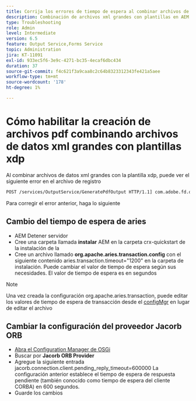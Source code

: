 ```yaml
---
title: Corrija los errores de tiempo de espera al combinar archivos de datos xml grandes con la plantilla xdp
description: Combinación de archivos xml grandes con plantillas en AEM Forms
type: Troubleshooting
role: Admin
level: Intermediate
version: 6.5
feature: Output Service,Forms Service
topic: Administration
jira: KT-11091
exl-id: 933ec5f6-3e9c-4271-bc35-4ecaf6dbc434
duration: 37
source-git-commit: f4c621f3a9caa8c2c64b8323312343fe421a5aee
workflow-type: tm+mt
source-wordcount: '178'
ht-degree: 1%

---
```


# Cómo habilitar la creación de archivos pdf combinando archivos de datos xml grandes con plantillas xdp

Al combinar archivos de datos xml grandes con la plantilla xdp, puede ver el siguiente error en el archivo de registro

```txt
POST /services/OutputService/GeneratePdfOutput HTTP/1.1] com.adobe.fd.output.internal.exception.OutputServiceException AEM_OUT_001_003:Unexpected Exception: client timeout reached org.omg.CORBA.TIMEOUT: client timeout reached
```

Para corregir el error anterior, haga lo siguiente

## Cambio del tiempo de espera de aries

* AEM Detener servidor
* Cree una carpeta llamada **instalar** AEM en la carpeta crx-quickstart de la instalación de la
* Cree un archivo llamado **org.apache.aries.transaction.config** con el siguiente contenido aries.transaction.timeout=&quot;1200&quot; en la carpeta de instalación. Puede cambiar el valor de tiempo de espera según sus necesidades. El valor de tiempo de espera es en segundos

>[!NOTE]
> Una vez creada la configuración org.apache.aries.transaction, puede editar los valores de tiempo de espera de transacción desde el [configMgr](http://localhost:4502/system/console/configMgr) en lugar de editar el archivo


## Cambiar la configuración del proveedor Jacorb ORB

* [Abra el Configuration Manager de OSGi](http://localhost:4502/system/console/configMgr)
* Buscar por **Jacorb ORB Provider**
* Agregue la siguiente entrada jacorb.connection.client.pending_reply_timeout=600000 La configuración anterior establece el tiempo de espera de respuesta pendiente (también conocido como tiempo de espera del cliente CORBA) en 600 segundos.
* Guarde los cambios
